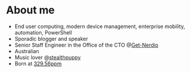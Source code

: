 # About me

* End user computing, modern device management, enterprise mobility, automation, PowerShell
* Sporadic blogger and speaker
* Senior Staff Engineer in the Office of the CTO @[Get-Nerdio](https://github.com/Get-Nerdio)
* Australian
* Music lover @[stealthpuppy](https://open.spotify.com/user/stealthpuppy?si=26258eb4902840d8)
* Born at [329.56ppm](https://datahub.io/core/co2-ppm)
